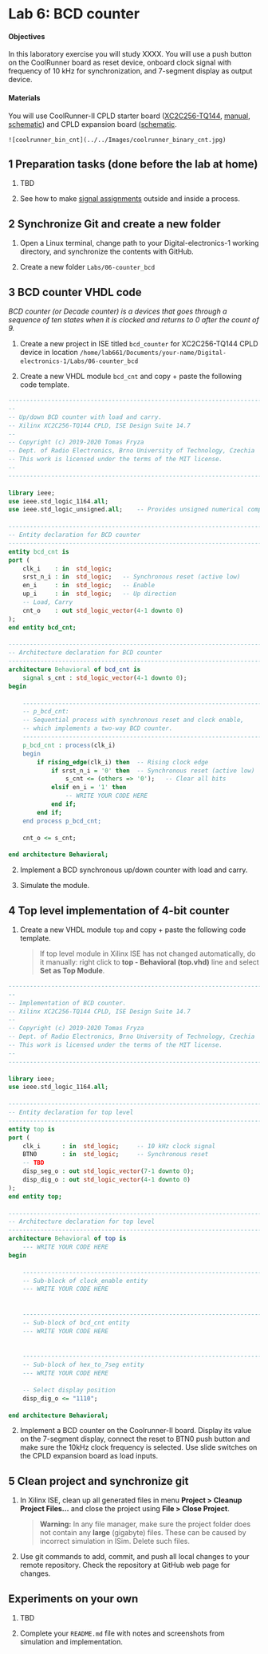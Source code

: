 # Lab 6: BCD counter

#### Objectives

In this laboratory exercise you will study XXXX.
You will use a push button on the CoolRunner board as reset device, onboard clock signal with frequency of 10&nbsp;kHz for synchronization, and 7-segment display as output device.


#### Materials

You will use CoolRunner-II CPLD starter board ([XC2C256-TQ144](../../Docs/xc2c256_cpld.pdf), [manual](../../Docs/coolrunner-ii_rm.pdf), [schematic](../../Docs/coolrunner-ii_sch.pdf)) and CPLD expansion board ([schematic](../../Docs/cpld_expansion.pdf).

    ![coolrunner_bin_cnt](../../Images/coolrunner_binary_cnt.jpg)


## 1 Preparation tasks (done before the lab at home)

1. TBD

2. See how to make [signal assignments](https://github.com/tomas-fryza/Digital-electronics-1/wiki/VHDL-cheat-sheet#signal-assignments) outside and inside a process.


## 2 Synchronize Git and create a new folder

1. Open a Linux terminal, change path to your Digital-electronics-1 working directory, and synchronize the contents with GitHub.

2. Create a new folder `Labs/06-counter_bcd`


## 3 BCD counter VHDL code

*BCD counter (or Decade counter) is a devices that goes through a sequence of ten states when it is clocked and returns to 0 after the count of 9.*

1. Create a new project in ISE titled `bcd_counter` for XC2C256-TQ144 CPLD device in location `/home/lab661/Documents/your-name/Digital-electronics-1/Labs/06-counter_bcd`

2. Create a new VHDL module `bcd_cnt` and copy + paste the following code template.

```vhdl
------------------------------------------------------------------------
--
-- Up/down BCD counter with load and carry.
-- Xilinx XC2C256-TQ144 CPLD, ISE Design Suite 14.7
--
-- Copyright (c) 2019-2020 Tomas Fryza
-- Dept. of Radio Electronics, Brno University of Technology, Czechia
-- This work is licensed under the terms of the MIT license.
--
------------------------------------------------------------------------

library ieee;
use ieee.std_logic_1164.all;
use ieee.std_logic_unsigned.all;    -- Provides unsigned numerical computation

------------------------------------------------------------------------
-- Entity declaration for BCD counter
------------------------------------------------------------------------
entity bcd_cnt is
port (
    clk_i    : in  std_logic;
    srst_n_i : in  std_logic;   -- Synchronous reset (active low)
    en_i     : in  std_logic;   -- Enable
    up_i     : in  std_logic;   -- Up direction
    -- Load, Carry
    cnt_o    : out std_logic_vector(4-1 downto 0)
);
end entity bcd_cnt;

------------------------------------------------------------------------
-- Architecture declaration for BCD counter
------------------------------------------------------------------------
architecture Behavioral of bcd_cnt is
    signal s_cnt : std_logic_vector(4-1 downto 0);
begin

    --------------------------------------------------------------------
    -- p_bcd_cnt:
    -- Sequential process with synchronous reset and clock enable,
    -- which implements a two-way BCD counter.
    --------------------------------------------------------------------
    p_bcd_cnt : process(clk_i)
    begin
        if rising_edge(clk_i) then  -- Rising clock edge
            if srst_n_i = '0' then  -- Synchronous reset (active low)
                s_cnt <= (others => '0');   -- Clear all bits
            elsif en_i = '1' then
                -- WRITE YOUR CODE HERE
            end if;
        end if;
    end process p_bcd_cnt;

    cnt_o <= s_cnt;

end architecture Behavioral;
```

2. Implement a BCD synchronous up/down counter with load and carry.

3. Simulate the module.


## 4 Top level implementation of 4-bit counter

1. Create a new VHDL module `top` and copy + paste the following code template.

    > If top level module in Xilinx ISE has not changed automatically, do it manually: right click to **top - Behavioral (top.vhd)** line and select **Set as Top Module**.
    >

```vhdl
------------------------------------------------------------------------
--
-- Implementation of BCD counter.
-- Xilinx XC2C256-TQ144 CPLD, ISE Design Suite 14.7
--
-- Copyright (c) 2019-2020 Tomas Fryza
-- Dept. of Radio Electronics, Brno University of Technology, Czechia
-- This work is licensed under the terms of the MIT license.
--
------------------------------------------------------------------------

library ieee;
use ieee.std_logic_1164.all;

------------------------------------------------------------------------
-- Entity declaration for top level
------------------------------------------------------------------------
entity top is
port (
    clk_i      : in  std_logic;     -- 10 kHz clock signal
    BTN0       : in  std_logic;     -- Synchronous reset
    -- TBD
    disp_seg_o : out std_logic_vector(7-1 downto 0);
    disp_dig_o : out std_logic_vector(4-1 downto 0)
);
end entity top;

------------------------------------------------------------------------
-- Architecture declaration for top level
------------------------------------------------------------------------
architecture Behavioral of top is
    --- WRITE YOUR CODE HERE
begin

    --------------------------------------------------------------------
    -- Sub-block of clock_enable entity
    --- WRITE YOUR CODE HERE


    --------------------------------------------------------------------
    -- Sub-block of bcd_cnt entity
    --- WRITE YOUR CODE HERE


    --------------------------------------------------------------------
    -- Sub-block of hex_to_7seg entity
    --- WRITE YOUR CODE HERE

    -- Select display position
    disp_dig_o <= "1110";

end architecture Behavioral;
```

2. Implement a BCD counter on the Coolrunner-II board. Display its value on the 7-segment display, connect the reset to BTN0 push button and make sure the 10kHz clock frequency is selected. Use slide switches on the CPLD expansion board as load inputs.


## 5 Clean project and synchronize git

1. In Xilinx ISE, clean up all generated files in menu **Project > Cleanup Project Files...** and close the project using **File > Close Project**.

    > **Warning:** In any file manager, make sure the project folder does not contain any **large** (gigabyte) files. These can be caused by incorrect simulation in ISim. Delete such files.
    >

2. Use git commands to add, commit, and push all local changes to your remote repository. Check the repository at GitHub web page for changes.


## Experiments on your own

1. TBD

2. Complete your `README.md` file with notes and screenshots from simulation and implementation.
